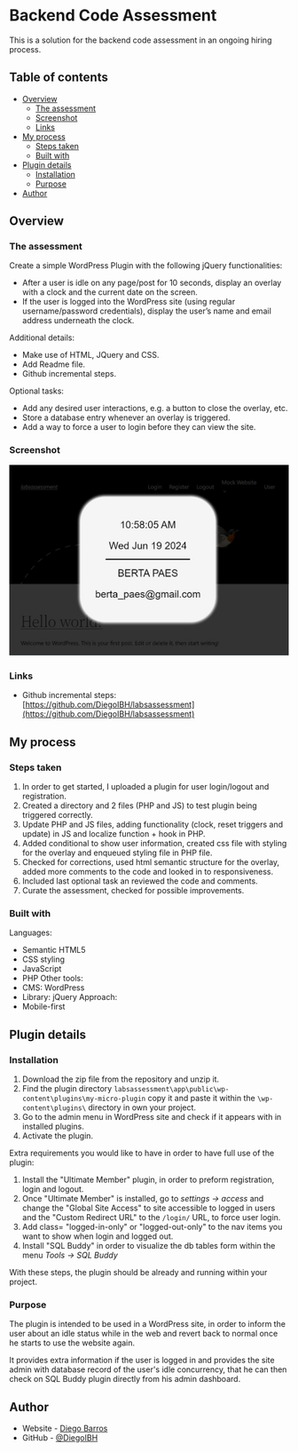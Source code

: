 # Backend Code Assessment

This is a solution for the backend code assessment in an ongoing hiring process.

## Table of contents
- [Overview](#overview)
  - [The assessment](#the-assessment)
  - [Screenshot](#screenshot)
  - [Links](#links)
- [My process](#my-process)
  - [Steps taken](#steps-taken)
  - [Built with](#built-with)
- [Plugin details](#plugin-details)
  - [Installation](#installation)
  - [Purpose](#purpose)
- [Author](#author)

## Overview

### The assessment

Create a simple WordPress Plugin with the following jQuery functionalities:

- After a user is idle on any page/post for 10 seconds, display an overlay with a clock and the current date on the screen.
- If the user is logged into the WordPress site (using regular username/password credentials), display the user’s name and email address underneath the clock.

Additional details:
- Make use of HTML, JQuery and CSS.
- Add Readme file.
- Github incremental steps.

Optional tasks:
- Add any desired user interactions, e.g. a button to close the overlay, etc. 
- Store a database entry whenever an overlay is triggered.
- Add a way to force a user to login before they can view the site.

### Screenshot

![](./app/public/wp-content/plugins/my-micro-plugin/screenshot-layover-assessment.JPG)

### Links

- Github incremental steps: [https://github.com/DiegoIBH/labsassessment](https://github.com/DiegoIBH/labsassessment)

## My process

### Steps taken

1. In order to get started, I uploaded a plugin for user login/logout and registration. 
2. Created a directory and 2 files (PHP and JS) to test plugin being triggered correctly.
3. Update PHP and JS files, adding functionality (clock, reset triggers and update) in JS and localize function + hook in PHP.
4. Added conditional to show user information, created css file with styling for the overlay and enqueued styling file in PHP file.
5. Checked for corrections, used html semantic structure for the overlay, added more comments to the code and looked in to responsiveness.
6. Included last optional task an reviewed the code and comments.
7. Curate the assessment, checked for possible improvements.

### Built with

Languages:
  - Semantic HTML5
  - CSS styling
  - JavaScript
  - PHP
Other tools:
  - CMS: WordPress
  - Library: jQuery
Approach: 
  - Mobile-first

## Plugin details

### Installation

1. Download the zip file from the repository and unzip it.
2. Find the plugin directory `labsassessment\app\public\wp-content\plugins\my-micro-plugin` copy it and paste it within the  `\wp-content\plugins\` directory in own your project.
3. Go to the admin menu in WordPress site and check if it appears with in installed plugins.
4. Activate the plugin.

Extra requirements you would like to have in order to have full use of the plugin:

1. Install the "Ultimate Member" plugin, in order to preform registration, login and logout.
2. Once "Ultimate Member" is installed, go to  *settings -> access*  and change the "Global Site Access" to site accessible to logged in users and the "Custom Redirect URL" to the `/login/` URL, to force user login. 
3. Add class= "logged-in-only" or "logged-out-only" to the nav items you want to show when login and logged out.
4. Install "SQL Buddy" in order to visualize the db tables form within the menu *Tools -> SQL Buddy*

With these steps, the plugin should be already and running within your project.

### Purpose

The plugin is intended to be used in a WordPress site, in order to inform the user about an idle status while in the web and revert back to normal once he starts to use the website again. 

It provides extra information if the user is logged in and provides the site admin with database record of the user's idle concurrency, that he can then check on SQL Buddy plugin directly from his admin dashboard. 

## Author
- Website - [Diego Barros](https://diegoibh-curr.wuaze.com)
- GitHub - [@DiegoIBH](https://github.com/DiegoIBH)